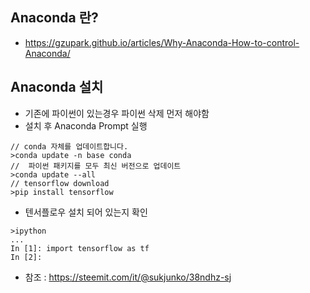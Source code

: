 ## Anaconda 란?
- https://gzupark.github.io/articles/Why-Anaconda-How-to-control-Anaconda/


## Anaconda 설치 
- 기존에 파이썬이 있는경우 파이썬 삭제 먼저 해야함
- 설치 후 Anaconda Prompt 실행
```
// conda 자체를 업데이트합니다.
>conda update -n base conda
//  파이썬 패키지를 모두 최신 버전으로 업데이트
>conda update --all
// tensorflow download
>pip install tensorflow
```
- 텐서플로우 설치 되어 있는지 확인
```
>ipython
...
In [1]: import tensorflow as tf
In [2]:
```

- 참조 : https://steemit.com/it/@sukjunko/38ndhz-sj
